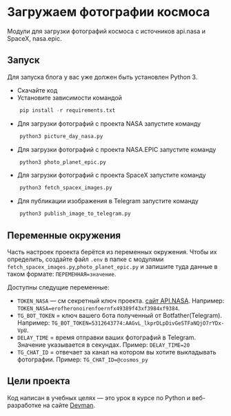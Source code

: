 # Загружаем фотографии космоса

Модули для загрузки фотографий космоса с источников api.nasa и SpaceX, nasa.epic.

## Запуск

Для запуска блога у вас уже должен быть установлен Python 3.

- Скачайте код
- Установите зависимости командой 
```python
    pip install -r requirements.txt
```
- Для загрузки фотографий с проекта NASA запустите команду 
```python
    python3 picture_day_nasa.py
```
- Для загрузки фотографий с проекта NASA.EPIC запустите команду 
```python
    python3 photo_planet_epic.py
```
- Для загрузки фотографий с проекта SpaceX запустите команду 
```python
    python3 fetch_spacex_images.py
```
- Для публикации изображения в Telegram запустите команду 
```python
    python3 publish_image_to_telegram.py
```

## Переменные окружения

Часть настроек проекта берётся из переменных окружения. Чтобы их определить, создайте файл `.env` в папке с модулями `fetch_spacex_images.py`,`photo_planet_epic.py` и запишите туда данные в таком формате: `ПЕРЕМЕННАЯ=значение`.

Доступны следущие переменные:

- `TOKEN_NASA` — см секретный ключ проекта. [сайт API.NASA](https://api.nasa.gov/?search=#apod). Например: `TOKEN_NASA=erofheronoirenfoernfx49389f43xf3984xf9384`.
- `TG_BOT_TOKEN` = ключ вашего бота полученный от Botfather(Telegram). Например: `TG_BOT_TOKEN=5312643774:AAGvL_lkprDLpDivGeSTFaNQjO7rYDx-VpU`.
- `DELAY_TIME` = время отправки ваших фотографий в Telegram. Значение указывается в секундах. Пример: `DELAY_TIME=20`
- `TG_CHAT_ID` = отвечает за канал на котором вы хотите выкладывать фотографии. Пример: `TG_CHAT_ID=@cosmos_py`

## Цели проекта

Код написан в учебных целях — это урок в курсе по Python и веб-разработке на сайте [Devman](https://dvmn.org).
